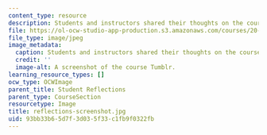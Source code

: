 ```yaml
---
content_type: resource
description: Students and instructors shared their thoughts on the course blog.
file: https://ol-ocw-studio-app-production.s3.amazonaws.com/courses/20-219-becoming-the-next-bill-nye-writing-and-hosting-the-educational-show-january-iap-2015/93bb33b65d7f3d035f33c1fb9f0322fb_reflections-screenshot.jpg
file_type: image/jpeg
image_metadata:
  caption: Students and instructors shared their thoughts on the course blog.
  credit: ''
  image-alt: A screenshot of the course Tumblr.
learning_resource_types: []
ocw_type: OCWImage
parent_title: Student Reflections
parent_type: CourseSection
resourcetype: Image
title: reflections-screenshot.jpg
uid: 93bb33b6-5d7f-3d03-5f33-c1fb9f0322fb
---
```

